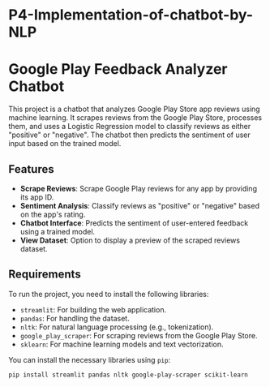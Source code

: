 # P4-Implementation-of-chatbot-by-NLP
# Google Play Feedback Analyzer Chatbot

This project is a chatbot that analyzes Google Play Store app reviews using machine learning. It scrapes reviews from the Google Play Store, processes them, and uses a Logistic Regression model to classify reviews as either "positive" or "negative". The chatbot then predicts the sentiment of user input based on the trained model.

## Features

- **Scrape Reviews**: Scrape Google Play reviews for any app by providing its app ID.
- **Sentiment Analysis**: Classify reviews as "positive" or "negative" based on the app's rating.
- **Chatbot Interface**: Predicts the sentiment of user-entered feedback using a trained model.
- **View Dataset**: Option to display a preview of the scraped reviews dataset.

## Requirements

To run the project, you need to install the following libraries:

- `streamlit`: For building the web application.
- `pandas`: For handling the dataset.
- `nltk`: For natural language processing (e.g., tokenization).
- `google_play_scraper`: For scraping reviews from the Google Play Store.
- `sklearn`: For machine learning models and text vectorization.

You can install the necessary libraries using `pip`:

```bash
pip install streamlit pandas nltk google-play-scraper scikit-learn
